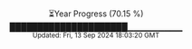<p align="center">
⏳Year Progress (70.15 %)<br>
█████████████████████▁▁▁▁▁▁▁▁▁ <br>
<sub>Updated: Fri, 13 Sep 2024 18:03:20 GMT</sub>
</p>

